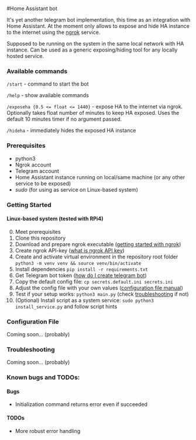 #Home Assistant bot

 It's yet another telegram bot implementation, this time as an integration with Home Assistant.
 At the moment only allows to expose and hide HA instance to the internet
 using the [ngrok](https://ngrok.com/) service.

Supposed to be running on the system in the same local network with HA instance.
Can be used as a generic exposing/hiding tool for any locally hosted service.
 
### Available commands
`/start` - command to start the bot

`/help` - show available commands

`/exposeha {0.5 <= float <= 1440}` - expose HA to the internet via ngrok.
Optionally takes float number of minutes to keep HA exposed. Uses the default 10 minutes timer if no argument passed.

`/hideha` - immediately hides the exposed HA instance

### Prerequisites
- python3
- Ngrok account
- Telegram account
- Home Assistant instance running on local/same machine (or any other service to be exposed)
- _sudo_ (for using as service on Linux-based system)

### Getting Started

#### Linux-based system (tested with RPi4)

0. Meet prerequisites
1. Clone this repository
2. Download and prepare ngrok executable ([getting started with ngrok](https://ngrok.com/download))
3. Create ngrok API-key ([what is ngrok API key]())
4. Create and activate virtual environment in the repository root folder `python3 -m venv venv && source venv/bin/activate`
5. Install dependencies `pip install -r requirements.txt`
6. Get Telegram bot token ([how do I create telegram bot]())
7. Copy the default config file: `cp secrets.default.ini secrets.ini`
8. Adjust the config file with your own values ([configuration file manual]())
9. Test if your setup works: `python3 main.py` (check [troubleshooting]() if not)
10. (Optional) Install script as a system service: `sudo python3 install_service.py` and follow script hints

### Configuration File

Coming soon... (probably)

### Troubleshooting

Coming soon... (probably)

### Known bugs and TODOs:

#### Bugs
- Initialization command returns error even if succeeded

#### TODOs
- More robust error handling